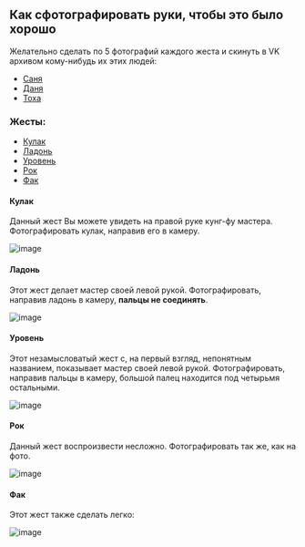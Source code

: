 ## Как сфотографировать руки, чтобы это было хорошо

Желательно сделать по 5 фотографий каждого жеста и скинуть в VK архивом кому-нибудь их этих людей:
  - [Саня](#https://vk.com/adkuz)
  - [Даня](#https://vk.com/danchetto)
  - [Тоха](#https://vk.com/antonnext)

### Жесты:
  * [Кулак](#Кулак)
  * [Ладонь](#Ладонь)
  * [Уровень](#Уровень)
  * [Рок](#Рок)
  * [Фак](#Фак)
  
#### Кулак

Данный жест Вы можете увидеть на правой руке кунг-фу мастера. Фотографировать кулак, направив его в камеру.

![image](https://pp.userapi.com/c824410/v824410860/1810a/Fui2OoF4kr8.jpg)


#### Ладонь

Этот жест делает мастер своей левой рукой. Фотографировать, направив ладонь в камеру, **пальцы не соединять**.

![image](https://pp.userapi.com/c824410/v824410860/18128/oE9xlYInvt4.jpg)

#### Уровень

Этот незамысловатый жест с, на первый взгляд, непонятным названием, показывает мастер своей левой рукой. Фотографировать, направив пальцы в камеру, большой палец находится под четырьмя остальными.

![image](https://pp.userapi.com/c824410/v824410860/18117/LGChIq9W_Co.jpg)

#### Рок

Данный жест воспроизвести несложно. Фотографировать так же, как на фото.

![image](https://pp.userapi.com/c824410/v824410860/181bc/Jy0piSmB-co.jpg)

#### Фак

Этот жест также сделать легко:

![image](http://st.depositphotos.com/1475009/1250/i/950/depositphotos_12501475-Man-showing-his-middle-finger.jpg)



